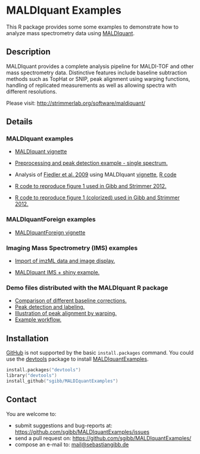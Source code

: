 # MALDIquant Examples

This R package provides some some examples to demonstrate how to analyze
mass spectrometry data using
[MALDIquant](http://strimmerlab.org/software/maldiquant/).

## Description

MALDIquant provides a complete analysis pipeline for MALDI-TOF and other mass
spectrometry data. Distinctive features include baseline subtraction methods
such as TopHat or SNIP, peak alignment using warping functions,
handling of replicated measurements as well as allowing spectra with
different resolutions.

Please visit: http://strimmerlab.org/software/maldiquant/

## Details

### MALDIquant examples

- [MALDIquant vignette](http://cran.r-project.org/web/packages/MALDIquant/vignettes/MALDIquant.pdf)

- [Preprocessing and peak detection example - single spectrum.](https://github.com/sgibb/MALDIquant/blob/master/demo/peaks.R)

- Analysis of [Fiedler et al. 2009](http://dx.doi.org/10.1158/1078-0432.CCR-08-2701) using MALDIquant
    [vignette](https://github.com/sgibb/MALDIquantExamples/blob/master/inst/doc/fiedler2009.pdf),
    [R code](https://github.com/sgibb/MALDIquantExamples/blob/master/inst/doc/fiedler2009.R)


- [R code to reproduce figure 1 used in Gibb and Strimmer 2012.](https://github.com/sgibb/MALDIquantExamples/blob/master/R/createFigure1.R)
- [R code to reproduce figure 1 (colorized) used in Gibb and Strimmer 2012.](https://github.com/sgibb/MALDIquantExamples/blob/master/R/createFigure1Color.R)

### MALDIquantForeign examples

- [MALDIquantForeign vignette](http://cran.r-project.org/web/packages/MALDIquantForeign/vignettes/MALDIquantForeign.pdf)

### Imaging Mass Spectrometry (IMS) examples

- [Import of imzML data and image display.](https://github.com/sgibb/MALDIquantExamples/blob/master/inst/doc/ims.pdf)

- [MALDIquant IMS + shiny example.](https://github.com/sgibb/ims-shiny)


### Demo files distributed with the MALDIquant R package

- [Comparison of different baseline corrections.](https://github.com/sgibb/MALDIquant/blob/master/demo/baseline.R)
- [Peak detection and labeling.](https://github.com/sgibb/MALDIquant/blob/master/demo/peaks.R)
- [Illustration of peak alignment by warping.](https://github.com/sgibb/MALDIquant/blob/master/demo/warping.R)
- [Example workflow.](https://github.com/sgibb/MALDIquant/blob/master/demo/workflow.R)

## Installation

[GitHub](https://github.com) is not supported by the basic `install.packages`
command. You could use the
[devtools](http://cran.r-project.org/web/packages/devtools/index.html) package
to install [MALDIquantExamples](https://github.com/sgibb/MALDIquantExamples).

```s
install.packages("devtools")
library("devtools")
install_github("sgibb/MALDIquantExamples")
```

## Contact

You are welcome to:

* submit suggestions and bug-reports at: <https://github.com/sgibb/MALDIquantExamples/issues>
* send a pull request on: <https://github.com/sgibb/MALDIquantExamples/>
* compose an e-mail to: <mail@sebastiangibb.de>

